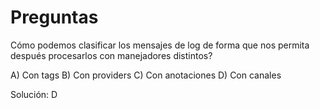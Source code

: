 Preguntas
=========

Cómo podemos clasificar los mensajes de log de forma que nos permita después procesarlos con manejadores distintos?

A) Con tags
B) Con providers
C) Con anotaciones
D) Con canales

Solución: D

